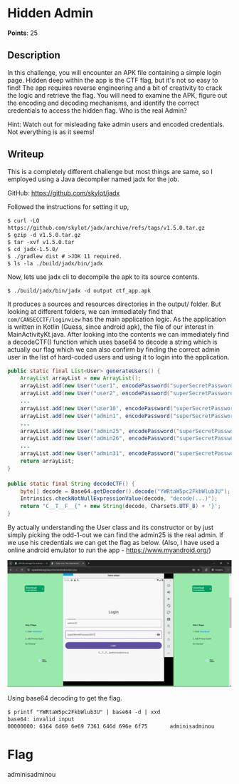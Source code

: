 # Hidden Admin
**Points**: 25

## Description
In this challenge, you will encounter an APK file containing a simple login page. Hidden deep within the app is the CTF flag, but it's not so easy to find! The app requires reverse engineering and a bit of creativity to crack the logic and retrieve the flag. You will need to examine the APK, figure out the encoding and decoding mechanisms, and identify the correct credentials to access the hidden flag. Who is the real Admin?

Hint: Watch out for misleading fake admin users and encoded credentials. Not everything is as it seems!

## Writeup
This is a completely different challenge but most things are same, so I employed using a Java decompiler named jadx for the job.

GitHub: https://github.com/skylot/jadx

Followed the instructions for setting it up,
```
$ curl -LO https://github.com/skylot/jadx/archive/refs/tags/v1.5.0.tar.gz
$ gzip -d v1.5.0.tar.gz
$ tar -xvf v1.5.0.tar
$ cd jadx-1.5.0/
$ ./gradlew dist # >JDK 11 required.
$ ls -la ./build/jadx/bin/jadx
```

Now, lets use jadx cli to decompile the apk to its source contents.
```
$ ./build/jadx/bin/jadx -d output ctf_app.apk
```

It produces a sources and resources directories in the output/ folder. But looking at different folders, we can immediately find that `com/CANSECCTF/loginview` has the main application logic. As the application is written in Kotlin (Guess, since android apk), the file of our interest in MainActivityKt.java. After looking into the contents we can immediately find a decodeCTF() function which uses base64 to decode a string which is actually our flag which we can also confirm by finding the correct admin user in the list of hard-coded users and using it to login into the application.
```java
public static final List<User> generateUsers() {
    ArrayList arrayList = new ArrayList();
    arrayList.add(new User("user1", encodePassword("superSecretPassword321"), false, false, 8, null));
    arrayList.add(new User("user2", encodePassword("superSecretPassword321"), false, false, 8, null));
    ...
    arrayList.add(new User("user10", encodePassword("superSecretPassword321"), false, false, 8, null));
    arrayList.add(new User("admin1", encodePassword("superSecretPassword321"), true, false));
    ...
    arrayList.add(new User("admin25", encodePassword("superSecretPassword321"), true, true));
    arrayList.add(new User("admin26", encodePassword("superSecretPassword321"), true, false));
    ...
    arrayList.add(new User("admin31", encodePassword("superSecretPassword321"), true, false));
    return arrayList;
}

public static final String decodeCTF() {
    byte[] decode = Base64.getDecoder().decode("YWRtaW5pc2FkbWlub3U");
    Intrinsics.checkNotNullExpressionValue(decode, "decode(...)");
    return "C__T__F__{" + new String(decode, Charsets.UTF_8) + '}';
}
```

By actually understanding the User class and its constructor or by just simply picking the odd-1-out we can find the admin25 is the real admin. If we use his credentials we can get the flag as below. (Also, I have used a online android emulator to run the app - https://www.myandroid.org/)

![Output from Android Emulator for the apk file](android_emulator_output.png)

Using base64 decoding to get the flag.
```
$ printf "YWRtaW5pc2FkbWlub3U" | base64 -d | xxd
base64: invalid input
00000000: 6164 6d69 6e69 7361 646d 696e 6f75       adminisadminou
```
# Flag
adminisadminou
